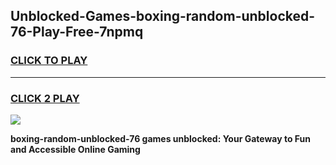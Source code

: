 
## Unblocked-Games-boxing-random-unblocked-76-Play-Free-7npmq
<h3>
<a href="https://premium76.site?title=boxing-random-unblocked-76&ref=23A">CLICK TO PLAY</a></h3>
<hr>

<h3>
<a href="https://premium76.site?title=boxing-random-unblocked-76&ref=23A">CLICK 2 PLAY</a>
  
</h3>

<a href="https://premium76.site?title=boxing-random-unblocked-76&ref=23A"><img src="https://clearcache.store/games.png"></a>


**boxing-random-unblocked-76 games unblocked: Your Gateway to Fun and Accessible Online Gaming**
